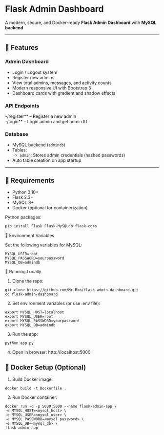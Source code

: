# Flask Admin Dashboard

A modern, secure, and Docker-ready **Flask Admin Dashboard** with **MySQL backend** 

---

## 🔹 Features

### Admin Dashboard
- Login / Logout system 
- Register new admins
- View total admins, messages, and activity counts
- Modern responsive UI with Bootstrap 5
- Dashboard cards with gradient and shadow effects

### API Endpoints
-/register** – Register a new admin  
-/login** – Login admin and get admin ID   

### Database
- MySQL backend (`admindb`)
- Tables:
  - `admin`: Stores admin credentials (hashed passwords)  
- Auto table creation on app startup

---

## 🔹 Requirements

- Python 3.10+  
- Flask 2.3+  
- MySQL 8+  
- Docker (optional for containerization)  

Python packages:

```bash
pip install Flask Flask-MySQLdb flask-cors
```
🔹 Environment Variables

Set the following variables for MySQL:
```MYSQL_HOST=localhost
MYSQL_USER=root
MYSQL_PASSWORD=yourpassword
MYSQL_DB=admindb
```
🔹 Running Locally

1. Clone the repo:
```
git clone https://github.com/Mr-Rko/flask-admin-dashboard.git
cd flask-admin-dashboard
```
2. Set environment variables (or use .env file):
```
export MYSQL_HOST=localhost
export MYSQL_USER=root
export MYSQL_PASSWORD=yourpassword
export MYSQL_DB=admindb
```
3. Run the app:
```
python app.py

```
4. Open in browser: http://localhost:5000

## 🔹 Docker Setup (Optional)

1. Build Docker image:
```
docker build -t Dockerfile .
```
2. Run Docker container:
```
docker run -d -p 5000:5000 --name flask-admin-app \
-e MYSQL_HOST=<mysql_host> \
-e MYSQL_USER=<mysql_user> \
-e MYSQL_PASSWORD=<mysql_password> \
-e MYSQL_DB=<mysql_db> \
flask-admin-app
```


